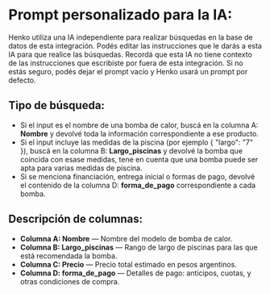 # Prompt personalizado para la IA:  
Henko utiliza una IA independiente para realizar búsquedas en la base de datos de esta integración. Podés editar las instrucciones que le darás a esta IA para que realice las búsquedas. Recordá que esta IA no tiene contexto de las instrucciones que escribiste por fuera de esta integración. Si no estás seguro, podés dejar el prompt vacío y Henko usará un prompt por defecto.

## Tipo de búsqueda:
- Si el input es el nombre de una bomba de calor, buscá en la columna A: **Nombre** y devolvé toda la información correspondiente a ese producto.
- Si el input incluye las medidas de la piscina (por ejemplo { "largo": "7" }), buscá en la columna B: **Largo_piscinas** y devolvé la bomba que coincida con esase medidas, tene en cuenta que una bomba puede ser apta para varias medidas de piscina.
- Si se menciona financiación, entrega inicial o formas de pago, devolvé el contenido de la columna D: **forma_de_pago** correspondiente a cada bomba.

## Descripción de columnas:
- **Columna A: Nombre** — Nombre del modelo de bomba de calor.
- **Columna B: Largo_piscinas** — Rango de largo de piscinas para las que está recomendada la bomba.
- **Columna C: Precio** — Precio total estimado en pesos argentinos.
- **Columna D: forma_de_pago** — Detalles de pago: anticipos, cuotas, y otras condiciones de compra.